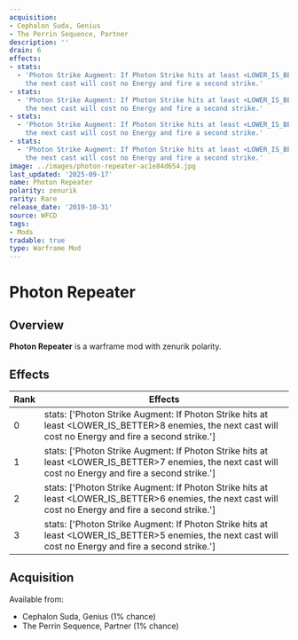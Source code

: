 ```yaml
---
acquisition:
- Cephalon Suda, Genius
- The Perrin Sequence, Partner
description: ''
drain: 6
effects:
- stats:
  - 'Photon Strike Augment: If Photon Strike hits at least <LOWER_IS_BETTER>8 enemies,
    the next cast will cost no Energy and fire a second strike.'
- stats:
  - 'Photon Strike Augment: If Photon Strike hits at least <LOWER_IS_BETTER>7 enemies,
    the next cast will cost no Energy and fire a second strike.'
- stats:
  - 'Photon Strike Augment: If Photon Strike hits at least <LOWER_IS_BETTER>6 enemies,
    the next cast will cost no Energy and fire a second strike.'
- stats:
  - 'Photon Strike Augment: If Photon Strike hits at least <LOWER_IS_BETTER>5 enemies,
    the next cast will cost no Energy and fire a second strike.'
image: ../images/photon-repeater-ac1e84d654.jpg
last_updated: '2025-09-17'
name: Photon Repeater
polarity: zenurik
rarity: Rare
release_date: '2019-10-31'
source: WFCD
tags:
- Mods
tradable: true
type: Warframe Mod
---
```


# Photon Repeater

## Overview

**Photon Repeater** is a warframe mod with zenurik polarity.

## Effects

| Rank | Effects |
|------|----------|
| 0 | stats: ['Photon Strike Augment: If Photon Strike hits at least <LOWER_IS_BETTER>8 enemies, the next cast will cost no Energy and fire a second strike.'] |
| 1 | stats: ['Photon Strike Augment: If Photon Strike hits at least <LOWER_IS_BETTER>7 enemies, the next cast will cost no Energy and fire a second strike.'] |
| 2 | stats: ['Photon Strike Augment: If Photon Strike hits at least <LOWER_IS_BETTER>6 enemies, the next cast will cost no Energy and fire a second strike.'] |
| 3 | stats: ['Photon Strike Augment: If Photon Strike hits at least <LOWER_IS_BETTER>5 enemies, the next cast will cost no Energy and fire a second strike.'] |

## Acquisition

Available from:
- Cephalon Suda, Genius (1% chance)
- The Perrin Sequence, Partner (1% chance)

